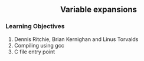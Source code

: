 <!-- PROJECT TITLE -->
 <h2 2 align="center">
  Variable expansions
    <br />
    </h2>

### Learning Objectives

1. Dennis Ritchie, Brian Kernighan and Linus Torvalds
2. Compiling using gcc
3. C file entry point


